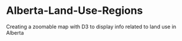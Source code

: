 Alberta-Land-Use-Regions
========================

Creating a zoomable map with D3 to display info related to land use in Alberta
